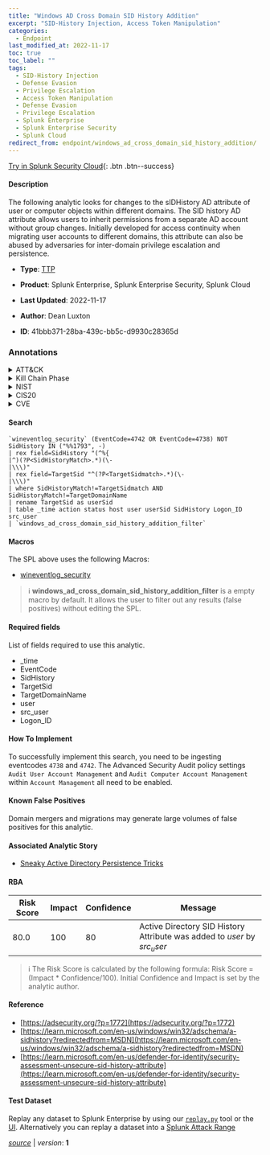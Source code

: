 ```yaml
---
title: "Windows AD Cross Domain SID History Addition"
excerpt: "SID-History Injection, Access Token Manipulation"
categories:
  - Endpoint
last_modified_at: 2022-11-17
toc: true
toc_label: ""
tags:
  - SID-History Injection
  - Defense Evasion
  - Privilege Escalation
  - Access Token Manipulation
  - Defense Evasion
  - Privilege Escalation
  - Splunk Enterprise
  - Splunk Enterprise Security
  - Splunk Cloud
redirect_from: endpoint/windows_ad_cross_domain_sid_history_addition/
---
```




[Try in Splunk Security Cloud](https://www.splunk.com/en_us/cyber-security.html){: .btn .btn--success}

#### Description

The following analytic looks for changes to the sIDHistory AD attribute of user or computer objects within different domains. The SID history AD attribute allows users to inherit permissions from a separate AD account without group changes. Initially developed for access continuity when migrating user accounts to different domains, this attribute can also be abused by adversaries for inter-domain privilege escalation and persistence.

- **Type**: [TTP](https://github.com/splunk/security_content/wiki/Detection-Analytic-Types)
- **Product**: Splunk Enterprise, Splunk Enterprise Security, Splunk Cloud

- **Last Updated**: 2022-11-17
- **Author**: Dean Luxton
- **ID**: 41bbb371-28ba-439c-bb5c-d9930c28365d

### Annotations
<details>
  <summary>ATT&CK</summary>

<div markdown="1">

#### [ATT&CK](https://attack.mitre.org/)

| ID          | Technique   | Tactic         |
| ----------- | ----------- |--------------- |
| [T1134.005](https://attack.mitre.org/techniques/T1134/005/) | SID-History Injection | Defense Evasion, Privilege Escalation |

| [T1134](https://attack.mitre.org/techniques/T1134/) | Access Token Manipulation | Defense Evasion, Privilege Escalation |

</div>
</details>


<details>
  <summary>Kill Chain Phase</summary>

<div markdown="1">

* Exploitation


</div>
</details>


<details>
  <summary>NIST</summary>

<div markdown="1">

* DE.CM



</div>
</details>

<details>
  <summary>CIS20</summary>

<div markdown="1">

* CIS 10



</div>
</details>

<details>
  <summary>CVE</summary>

<div markdown="1">


</div>
</details>


#### Search

```
`wineventlog_security` (EventCode=4742 OR EventCode=4738) NOT SidHistory IN ("%%1793", -) 
| rex field=SidHistory "(^%{
|^)(?P<SidHistoryMatch>.*)(\-
|\\\)" 
| rex field=TargetSid "^(?P<TargetSidmatch>.*)(\-
|\\\)" 
| where SidHistoryMatch!=TargetSidmatch AND SidHistoryMatch!=TargetDomainName 
| rename TargetSid as userSid 
| table _time action status host user userSid SidHistory Logon_ID src_user 
| `windows_ad_cross_domain_sid_history_addition_filter`
```

#### Macros
The SPL above uses the following Macros:
* [wineventlog_security](https://github.com/splunk/security_content/blob/develop/macros/wineventlog_security.yml)

> :information_source:
> **windows_ad_cross_domain_sid_history_addition_filter** is a empty macro by default. It allows the user to filter out any results (false positives) without editing the SPL.



#### Required fields
List of fields required to use this analytic.
* _time
* EventCode
* SidHistory
* TargetSid
* TargetDomainName
* user
* src_user
* Logon_ID



#### How To Implement
To successfully implement this search, you need to be ingesting eventcodes `4738` and `4742`. The Advanced Security Audit policy settings `Audit User Account Management` and  `Audit Computer Account Management` within `Account Management` all need to be enabled.
#### Known False Positives
Domain mergers and migrations may generate large volumes of false positives for this analytic.

#### Associated Analytic Story
* [Sneaky Active Directory Persistence Tricks](/stories/sneaky_active_directory_persistence_tricks)




#### RBA

| Risk Score  | Impact      | Confidence   | Message      |
| ----------- | ----------- |--------------|--------------|
| 80.0 | 100 | 80 | Active Directory SID History Attribute was added to $user$ by $src_user$ |


> :information_source:
> The Risk Score is calculated by the following formula: Risk Score = (Impact * Confidence/100). Initial Confidence and Impact is set by the analytic author.


#### Reference

* [https://adsecurity.org/?p=1772](https://adsecurity.org/?p=1772)
* [https://learn.microsoft.com/en-us/windows/win32/adschema/a-sidhistory?redirectedfrom=MSDN](https://learn.microsoft.com/en-us/windows/win32/adschema/a-sidhistory?redirectedfrom=MSDN)
* [https://learn.microsoft.com/en-us/defender-for-identity/security-assessment-unsecure-sid-history-attribute](https://learn.microsoft.com/en-us/defender-for-identity/security-assessment-unsecure-sid-history-attribute)



#### Test Dataset
Replay any dataset to Splunk Enterprise by using our [`replay.py`](https://github.com/splunk/attack_data#using-replaypy) tool or the [UI](https://github.com/splunk/attack_data#using-ui).
Alternatively you can replay a dataset into a [Splunk Attack Range](https://github.com/splunk/attack_range#replay-dumps-into-attack-range-splunk-server)




[*source*](https://github.com/splunk/security_content/tree/develop/detections/endpoint/windows_ad_cross_domain_sid_history_addition.yml) \| *version*: **1**